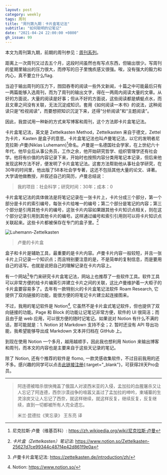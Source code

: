 ```yaml
---
layout: post
category: weekly
tags: 周刊
title: "周刊第九期：卡片盒笔记法"
subtitle: "如何聪明的记笔记"
date: "2021-04-24 22:00:00 +0800"
gh_issue: 99
---
```


本文为周刊第九期，前期的周刊参见：[周刊系列](/tags/周刊)。

距离上一次周刊又过去五个月，这段时间虽然也有写点东西，但输出很少。写周刊的星期里输出的压力很大，而停写的日子里愧疚感又很强。唉，没有强大的毅力和内心，真不要立什么flag.

当迫于输出周刊的压力下，囫囵吞枣的阅读一些外文新闻，十篇之中可能最后只有一两篇能够入选周刊，而为了周刊的输出文字，得在一两周内阅读大量的文章。从好的方面说，大量的阅读是好事；但从不好的方面说，这些阅读都是蜻蜓点水，而且文章之间没有关联，无法沉淀成知识。套用《如何阅读一本书》的说法，这种阅读只是“检视阅读”，而要想把知识沉淀下来，还得“分析阅读”和“主题阅读”。

因此，我尝试用一种新的方式来写博客和周刊，这个方法即卡片盒笔记法。

卡片盒笔记法，英文是 Zettelkasten Method，Zettelkasten 来自于德文，Zettel 为卡片，Kasten 是盒子的意思。卡片盒笔记法也叫卢曼笔记法，以它的发明者尼克拉斯·卢曼(Niklas Luhemann)[^1]命名。卢曼是一名德国社会学家，在上世纪六十年代，他毕业后从事公务员，工作之余，他开始研究哲学、组织管理学还有社会学。他将有价值的内容记录下来，开始时也按照内容分类用笔记本记录，但后来他发现这种方法不好，便发明了卡片盒笔记法。这套方法帮助他从事社会学研究，在30年的时间里，他出版了58本社会学专著，这还不包括其他大量的论文、译著。大学请他做教授，并叙述自己的简历，卢曼总结说：

> 我的项目：社会科学；研究时间：30年；成本：0

卡片盒笔记法的具体做法是将笔记记录在一张卡片上，卡片分成三个部分，第一个部分是卡片的索引编号，每张卡片给唯一的编号；第二个部分是笔记的内容；第三个部分是引用其他卡片的编号，这张卡片内容如果跟其他卡片知识点相关，则在这个部分记录引用到其他卡片的编号。这样通过编号和索引引用则可以将卡片知识点关联起来。这些卡片都被保存在专门的盒子里。[^2]

![Luhemann-Zettelkasten]({{site.images_newurl}}/Luhemann-Zettelkasten.png?w=1280)

> 卢曼的卡片盒

盒子和卡片是辅助工具，最重要的是卡片内容。卢曼卡片内容一般较短，并且一张卡片上只记录一个知识点；而且特别要注意的是，不是简单的复制信息，而是要用自己的话写。也就是说把自己的理解记录在卡片内容上。

有一个网站[^3]专门来研究卡片盒笔记法，网站上也推荐了一些软件工具。软件工具可以非常方便的给卡片编索引并建立卡片之间的关联，这比卢曼维护着一大柜子的卡片盒要容易多了。去年有一款特别火的卡片盒笔记法软件 Roam Research, 它提供了双向链接的功能，能很方便的将笔记卡片建立起连接图来。

不过，我用的笔记软件是 Notion[^4], 它虽然不是卡片盒式笔记软件，但也提供了双向链接的功能。Page 和 Block 的功能让记笔记非常方便，软件的 UI 很简洁；而且由于是 web 应用，可以很方便的随时记笔记。如果说对 Notion 有什么不满的话，那可能就是：1. Notion 对 Markdown 支持不全；2. 暂时还没有 API 导出功能，我希望能够导出成 Markdown 文本并归档在 GitHub 上。

到现在使用 Notion 一个多月，越用越顺手，因此我也想利用 Notion 来输出博客和周刊，而本文的内容也是主要来自于这些天记录的笔记。

除了 Notion, 还有个推荐的软件是 flomo, 一款灵感收集软件，不过目前我用的还不多。感兴趣的同学可以点击[此链接注册](https://flomoapp.com/register2/?MzI2MzI){:target="_blank"}，可获得28天Pro会员。

*********************************************

> 阿连德被暗杀很快掩盖了俄国人对波西米亚的入侵，孟加拉的血腥屠杀又让人忘记了阿连德，西奈沙漠战争的喧嚣又盖过了孟加拉的呻吟，柬埔寨的生灵涂炭又让人忘记了西奈，就这样继续，就这样反复，继续反复，反复继续，直到一切都被所有人完全遗忘。      
>
> 米兰·昆德拉《笑忘录》 王东亮 译   


[^1]: 尼克拉斯·卢曼（维基百科）: https://zh.wikipedia.org/wiki/尼克拉斯·卢曼
[^2]: *卡片盒（Zettelkasten）笔记法*:  https://www.notion.so/Zettelkasten-25627d7ce99344c487f4e42d861f9e0a
[^3]: 卢曼卡片盒笔记法: https://zettelkasten.de/introduction/zh/
[^4]: Notion: https://www.notion.so/
